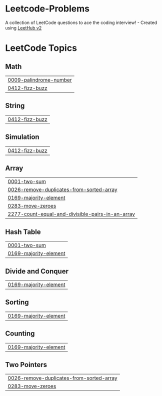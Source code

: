 # Leetcode-Problems
A collection of LeetCode questions to ace the coding interview! - Created using [LeetHub v2](https://github.com/arunbhardwaj/LeetHub-2.0)

<!---LeetCode Topics Start-->
# LeetCode Topics
## Math
|  |
| ------- |
| [0009-palindrome-number](https://github.com/ajmal123-coder/Leetcode-Problems/tree/master/0009-palindrome-number) |
| [0412-fizz-buzz](https://github.com/ajmal123-coder/Leetcode-Problems/tree/master/0412-fizz-buzz) |
## String
|  |
| ------- |
| [0412-fizz-buzz](https://github.com/ajmal123-coder/Leetcode-Problems/tree/master/0412-fizz-buzz) |
## Simulation
|  |
| ------- |
| [0412-fizz-buzz](https://github.com/ajmal123-coder/Leetcode-Problems/tree/master/0412-fizz-buzz) |
## Array
|  |
| ------- |
| [0001-two-sum](https://github.com/ajmal123-coder/Leetcode-Problems/tree/master/0001-two-sum) |
| [0026-remove-duplicates-from-sorted-array](https://github.com/ajmal123-coder/Leetcode-Problems/tree/master/0026-remove-duplicates-from-sorted-array) |
| [0169-majority-element](https://github.com/ajmal123-coder/Leetcode-Problems/tree/master/0169-majority-element) |
| [0283-move-zeroes](https://github.com/ajmal123-coder/Leetcode-Problems/tree/master/0283-move-zeroes) |
| [2277-count-equal-and-divisible-pairs-in-an-array](https://github.com/ajmal123-coder/Leetcode-Problems/tree/master/2277-count-equal-and-divisible-pairs-in-an-array) |
## Hash Table
|  |
| ------- |
| [0001-two-sum](https://github.com/ajmal123-coder/Leetcode-Problems/tree/master/0001-two-sum) |
| [0169-majority-element](https://github.com/ajmal123-coder/Leetcode-Problems/tree/master/0169-majority-element) |
## Divide and Conquer
|  |
| ------- |
| [0169-majority-element](https://github.com/ajmal123-coder/Leetcode-Problems/tree/master/0169-majority-element) |
## Sorting
|  |
| ------- |
| [0169-majority-element](https://github.com/ajmal123-coder/Leetcode-Problems/tree/master/0169-majority-element) |
## Counting
|  |
| ------- |
| [0169-majority-element](https://github.com/ajmal123-coder/Leetcode-Problems/tree/master/0169-majority-element) |
## Two Pointers
|  |
| ------- |
| [0026-remove-duplicates-from-sorted-array](https://github.com/ajmal123-coder/Leetcode-Problems/tree/master/0026-remove-duplicates-from-sorted-array) |
| [0283-move-zeroes](https://github.com/ajmal123-coder/Leetcode-Problems/tree/master/0283-move-zeroes) |
<!---LeetCode Topics End-->